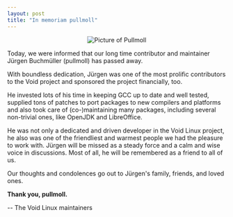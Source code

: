 ```yaml
---
layout: post
title: "In memoriam pullmoll"
---
```


<center>
	<img src="/assets/img/pullmoll.png" alt="Picture of Pullmoll">
</center>

Today, we were informed that our long time contributor and maintainer Jürgen
Buchmüller (pullmoll) has passed away.

With boundless dedication, Jürgen was one of the most prolific contributors to
the Void project and sponsored the project financially, too.

He invested lots of his time in keeping GCC up to date and well tested, supplied tons of
patches to port packages to new compilers and platforms and also took care of
(co-)maintaining many packages, including several non-trivial ones, like OpenJDK
and LibreOffice.

He was not only a dedicated and driven developer in the Void Linux project, he
also was one of the friendliest and warmest people we had the pleasure to work
with. Jürgen will be missed as a steady force and a calm and wise voice in
discussions. Most of all, he will be remembered as a friend to all of us.

Our thoughts and condolences go out to Jürgen's family, friends, and loved ones.

**Thank you, pullmoll.**

-- The Void Linux maintainers

